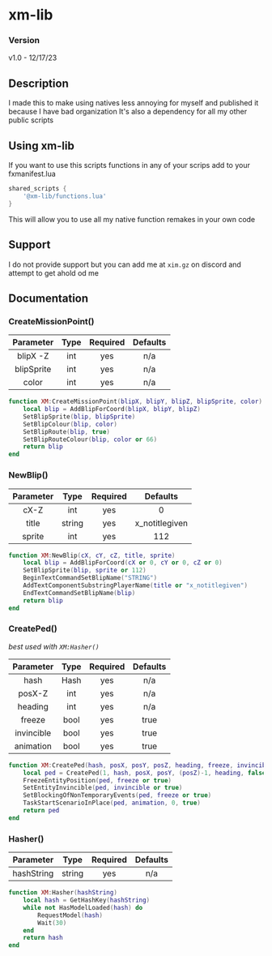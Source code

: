 # xm-lib

### Version

v1.0 - 12/17/23

## Description
I made this to make using natives less annoying for myself and published it because I have bad organization
It's also a dependency for all my other public scripts 

## Using xm-lib

If you want to use this scripts functions in any of your scrips add to your fxmanifest.lua

```lua
shared_scripts {
    '@xm-lib/functions.lua'
}
```

This will allow you to use all my native function remakes in your own code

## Support
I do not provide support but you can add me at `xim.gz` on discord and attempt to get ahold od me

## Documentation

### CreateMissionPoint()

| Parameter | Type | Required | Defaults |
|:---------:|:----:|:--------:|:--------:|
|blipX -Z   |int   | yes      |n/a       |
|blipSprite |int   | yes      |n/a       |
|color      |int   | yes      |n/a       |

```lua
function XM:CreateMissionPoint(blipX, blipY, blipZ, blipSprite, color)
    local blip = AddBlipForCoord(blipX, blipY, blipZ)
    SetBlipSprite(blip, blipSprite)
    SetBlipColour(blip, color)
    SetBlipRoute(blip, true)
    SetBlipRouteColour(blip, color or 66)
    return blip
end
```

### NewBlip()

| Parameter | Type | Required |   Defaults   |
|:---------:|:----:|:--------:|:------------:|
|cX-Z       |int   | yes      |0             |
|title      |string| yes      |x_notitlegiven|
|sprite     |int   | yes      |112           |

```lua
function XM:NewBlip(cX, cY, cZ, title, sprite)
    local blip = AddBlipForCoord(cX or 0, cY or 0, cZ or 0)
    SetBlipSprite(blip, sprite or 112)
    BeginTextCommandSetBlipName("STRING")
    AddTextComponentSubstringPlayerName(title or "x_notitlegiven")
    EndTextCommandSetBlipName(blip)
    return blip
end
```

### CreatePed()

*best used with `XM:Hasher()`*

| Parameter | Type | Required |   Defaults   |
|:---------:|:----:|:--------:|:------------:|
|hash       |Hash  | yes      |n/a           |
|posX-Z     |int   | yes      |n/a           |
|heading    |int   | yes      |n/a           |
|freeze     |bool  | yes      |true          |
|invincible |bool  | yes      |true          |
|animation  |bool  | yes      |true          |

```lua
function XM:CreatePed(hash, posX, posY, posZ, heading, freeze, invincible, animation)
    local ped = CreatePed(1, hash, posX, posY, (posZ)-1, heading, false, true)
    FreezeEntityPosition(ped, freeze or true)
    SetEntityInvincible(ped, invincible or true)
    SetBlockingOfNonTemporaryEvents(ped, freeze or true)
    TaskStartScenarioInPlace(ped, animation, 0, true)
    return ped
end
```

### Hasher()

| Parameter | Type | Required |   Defaults   |
|:---------:|:----:|:--------:|:------------:|
|hashString |string| yes      |n/a           |


```lua
function XM:Hasher(hashString)
    local hash = GetHashKey(hashString)
    while not HasModelLoaded(hash) do
        RequestModel(hash)
        Wait(30)
    end
    return hash
end
```
